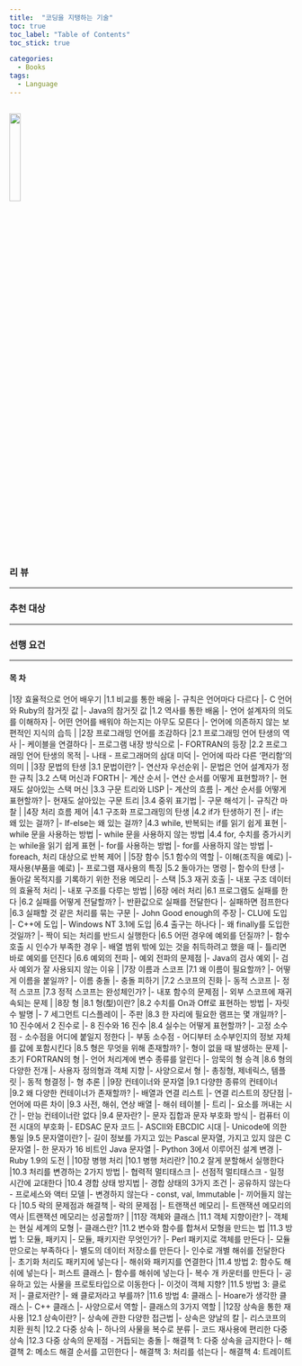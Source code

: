 ```yaml
---
title:  "코딩을 지탱하는 기술"
toc: true
toc_label: "Table of Contents"
toc_stick: true

categories:
  - Books
tags:
  - Language
---
```


<a href="https://www.aladin.co.kr/shop/wproduct.aspx?ItemId=31679090"><img src="https://image.aladin.co.kr/product/3167/90/cover500/8994774483_1.jpg" width="20%"></a>
---
### 리 뷰  


---
### 추천 대상   

---
### 선행 요건

---
#### 목 차

|1장 효율적으로 언어 배우기
|1.1 비교를 통한 배움
|- 규칙은 언어마다 다르다
|- C 언어와 Ruby의 참거짓 값
|- Java의 참거짓 값
|1.2 역사를 통한 배움
|- 언어 설계자의 의도를 이해하자
|- 어떤 언어를 배워야 하는지는 아무도 모른다
|- 언어에 의존하지 않는 보편적인 지식의 습득
|
|2장 프로그래밍 언어를 조감하다
|2.1 프로그래밍 언어 탄생의 역사
|- 케이블을 연결하다
|- 프로그램 내장 방식으로
|- FORTRAN의 등장
|2.2 프로그래밍 언어 탄생의 목적
|- 나태 - 프로그래머의 삼대 미덕
|- 언어에 따라 다른 ‘편리함’의 의미
|
|3장 문법의 탄생
|3.1 문법이란?
|- 연산자 우선순위
|- 문법은 언어 설계자가 정한 규칙
|3.2 스택 머신과 FORTH
|- 계산 순서
|- 연산 순서를 어떻게 표현할까?
|- 현재도 살아있는 스택 머신
|3.3 구문 트리와 LISP
|- 계산의 흐름
|- 계산 순서를 어떻게 표현할까?
|- 현재도 살아있는 구문 트리
|3.4 중위 표기법
|- 구문 해석기
|- 규칙간 마찰
|
|4장 처리 흐름 제어
|4.1 구조화 프로그래밍의 탄생
|4.2 if가 탄생하기 전
|- if는 왜 있는 걸까?
|- If-else는 왜 있는 걸까?
|4.3 while, 반복되는 if를 읽기 쉽게 표현
|- while 문을 사용하는 방법
|- while 문을 사용하지 않는 방법
|4.4 for, 수치를 증가시키는 while을 읽기 쉽게 표현
|- for를 사용하는 방법
|- for를 사용하지 않는 방법
|- foreach, 처리 대상으로 반복 제어
|
|5장 함수
|5.1 함수의 역할
|- 이해(조직을 예로)
|- 재사용(부품을 예로)
|- 프로그램 재사용의 특징
|5.2 돌아가는 명령
|- 함수의 탄생
|- 돌아갈 목적지를 기록하기 위한 전용 메모리
|- 스택
|5.3 재귀 호출
|- 내포 구조 데이터의 효율적 처리
|- 내포 구조를 다루는 방법
|
|6장 에러 처리
|6.1 프로그램도 실패를 한다
|6.2 실패를 어떻게 전달할까?
|- 반환값으로 실패를 전달한다
|- 실패하면 점프한다
|6.3 실패할 것 같은 처리를 묶는 구문
|- John Good enough의 주장
|- CLU에 도입
|- C++에 도입
|- Windows NT 3.1에 도입
|6.4 출구는 하나다
|- 왜 finally를 도입한 것일까?
|- 짝이 되는 처리를 반드시 실행한다
|6.5 어떤 경우에 예외를 던질까?
|- 함수 호출 시 인수가 부족한 경우
|- 배열 범위 밖에 있는 것을 취득하려고 했을 때
|- 틀리면 바로 예외를 던진다
|6.6 예외의 전파
|- 예외 전파의 문제점
|- Java의 검사 예외
|- 검사 예외가 잘 사용되지 않는 이유
|
|7장 이름과 스코프
|7.1 왜 이름이 필요할까?
|- 어떻게 이름을 붙일까?
|- 이름 충돌
|- 충돌 피하기
|7.2 스코프의 진화
|- 동적 스코프
|- 정적 스코프
|7.3 정적 스코프는 완성체인가?
|- 내포 함수의 문제점
|- 외부 스코프에 재귀속되는 문제
|
|8장 형
|8.1 형(型)이란?
|8.2 수치를 On과 Off로 표현하는 방법
|- 자릿수 발명
|- 7 세그먼트 디스플레이
|- 주판
|8.3 한 자리에 필요한 램프는 몇 개일까?
|- 10 진수에서 2 진수로
|- 8 진수와 16 진수
|8.4 실수는 어떻게 표현할까?
|- 고정 소수점 - 소수점을 어디에 붙일지 정한다
|- 부동 소수점 - 어디부터 소수부인지의 정보 자체를 값에 포함시킨다
|8.5 형은 무엇을 위해 존재할까?
|- 형이 없을 때 발생하는 문제
|- 초기 FORTRAN의 형
|- 언어 처리계에 변수 종류를 알린다
|- 암묵의 형 승격
|8.6 형의 다양한 전개
|- 사용자 정의형과 객체 지향
|- 사양으로서 형
|- 총칭형, 제네릭스, 템플릿
|- 동적 형결정
|- 형 추론
|
|9장 컨테이너와 문자열
|9.1 다양한 종류의 컨테이너
|9.2 왜 다양한 컨테이너가 존재할까?
|- 배열과 연결 리스트
|- 연결 리스트의 장단점
|- 언어에 따른 차이
|9.3 사전, 해쉬, 연상 배열
|- 해쉬 테이블
|- 트리
|- 요소를 꺼내는 시간
|- 만능 컨테이너란 없다
|9.4 문자란?
|- 문자 집합과 문자 부호화 방식
|- 컴퓨터 이전 시대의 부호화
|- EDSAC 문자 코드
|- ASCII와 EBCDIC 시대
|- Unicode에 의한 통일
|9.5 문자열이란?
|- 길이 정보를 가지고 있는 Pascal 문자열, 가지고 있지 않은 C 문자열
|- 한 문자가 16 비트인 Java 문자열
|- Python 3에서 이루어진 설계 변경
|- Ruby 1.9의 도전
|
|10장 병행 처리
|10.1 병행 처리란?
|10.2 잘게 분할해서 실행한다
|10.3 처리를 변경하는 2가지 방법
|- 협력적 멀티태스크
|- 선점적 멀티태스크 - 일정 시간에 교대한다
|10.4 경합 상태 방지법
|- 경합 상태의 3가지 조건
|- 공유하지 않는다 - 프로세스와 액터 모델
|- 변경하지 않는다 - const, val, Immutable
|- 끼어들지 않는다
|10.5 락의 문제점과 해결책
|- 락의 문제점
|- 트랜잭션 메모리
|- 트랜잭션 메모리의 역사
|트랜잭션 메모리는 성공할까?
|
|11장 객체와 클래스
|11.1 객체 지향이란?
|- 객체는 현실 세계의 모형
|- 클래스란?
|11.2 변수와 함수를 합쳐서 모형을 만드는 법
|11.3 방법 1: 모듈, 패키지
|- 모듈, 패키지란 무엇인가?
|- Perl 패키지로 객체를 만든다
|- 모듈만으로는 부족하다
|- 별도의 데이터 저장소를 만든다
|- 인수로 개별 해쉬를 전달한다
|- 초기화 처리도 패키지에 넣는다
|- 해쉬와 패키지를 연결한다
|11.4 방법 2: 함수도 해쉬에 넣는다
|- 퍼스트 클래스
|- 함수를 해쉬에 넣는다
|- 복수 개 카운터를 만든다
|- 공유하고 있는 사물을 프로토타입으로 이동한다
|- 이것이 객체 지향?
|11.5 방법 3: 클로저
|- 클로저란?
|- 왜 클로저라고 부를까?
|11.6 방법 4: 클래스
|- Hoare가 생각한 클래스
|- C++ 클래스
|- 사양으로서 역할
|- 클래스의 3가지 역할
|
|12장 상속을 통한 재사용
|12.1 상속이란?
|- 상속에 관한 다양한 접근법
|- 상속은 양날의 칼
|- 리스코프의 치환 원칙
|12.2 다중 상속
|- 하나의 사물을 복수로 분류
|- 코드 재사용에 편리한 다중 상속
|12.3 다중 상속의 문제점 - 거듭되는 충돌
|- 해결책 1: 다중 상속을 금지한다
|- 해결책 2: 메소드 해결 순서를 고민한다
|- 해결책 3: 처리를 섞는다
|- 해결책 4: 트레이트